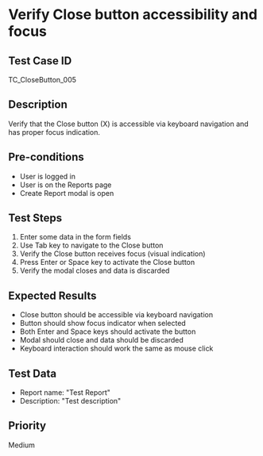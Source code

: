 # Verify Close button accessibility and focus

## Test Case ID
TC_CloseButton_005

## Description
Verify that the Close button (X) is accessible via keyboard navigation and has proper focus indication.

## Pre-conditions
- User is logged in
- User is on the Reports page
- Create Report modal is open

## Test Steps
1. Enter some data in the form fields
2. Use Tab key to navigate to the Close button
3. Verify the Close button receives focus (visual indication)
4. Press Enter or Space key to activate the Close button
5. Verify the modal closes and data is discarded

## Expected Results
- Close button should be accessible via keyboard navigation
- Button should show focus indicator when selected
- Both Enter and Space keys should activate the button
- Modal should close and data should be discarded
- Keyboard interaction should work the same as mouse click

## Test Data
- Report name: "Test Report"
- Description: "Test description"

## Priority
Medium